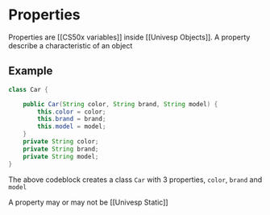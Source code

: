 # Properties
Properties are [[CS50x variables]] inside [[Univesp Objects]]. A property describe a characteristic of an object

## Example

```java 
class Car {

    public Car(String color, String brand, String model) {
        this.color = color; 
        this.brand = brand;
        this.model = model;
    }
    private String color;
    private String brand;
    private String model;
}
```

The above codeblock creates a class `Car` with 3 properties, `color`, `brand` and `model`

A property may or may not be [[Univesp Static]]

